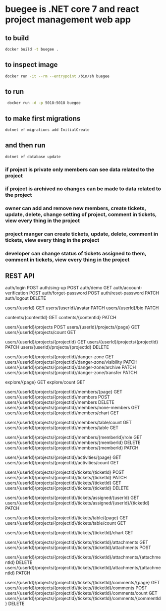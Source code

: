 # buegee is .NET core 7 and react project management web app

## to build
```sh
docker build -t buegee .
```

## to inspect image
```sh
docker run -it --rm --entrypoint /bin/sh buegee
```

## to run
```sh
 docker run -d -p 5018:5018 buegee
```


## to make first migrations

```sh
dotnet ef migrations add InitialCreate
```

## and then run
```sh
dotnet ef database update
```

### if project is private only members can see data related to the project
### if project is archived no changes can be made to data related to the project

### owner can add and remove new members, create tickets, update, delete, change setting of project, comment in tickets, view every thing in the project
### project manger can create tickets, update, delete,  comment in tickets, view every thing in the project
### developer can change status of tickets assigned to them,  comment in tickets, view every thing in the project

## REST API
auth/login POST
auth/sing-up POST
auth/demo GET
auth/account-verification POST
auth/forget-password POST
auth/reset-password PATCH
auth/logout DELETE

users/{userId} GET
users/{userId}/avatar PATCH
users/{userId}/bio PATCH

contents/{contentId} GET
contents/{contentId} PATCH

users/{userId}/projects POST
users/{userId}/projects/{page} GET
users/{userId}/projects/count GET

users/{userId}/projects/{projectId} GET
users/{userId}/projects/{projectId} PATCH
users/{userId}/projects/{projectId} DELETE

users/{userId}/projects/{projectId}/danger-zone GET
users/{userId}/projects/{projectId}/danger-zone/visibility PATCH
users/{userId}/projects/{projectId}/danger-zone/archive PATCH
users/{userId}/projects/{projectId}/danger-zone/transfer PATCH

explore/{page} GET
explore/count GET

users/{userId}/projects/{projectId}/members/{page} GET
users/{userId}/projects/{projectId}/members POST
users/{userId}/projects/{projectId}/members DELETE
users/{userId}/projects/{projectId}/members/none-members GET
users/{userId}/projects/{projectId}/members/chart GET

users/{userId}/projects/{projectId}/members/table/count GET
users/{userId}/projects/{projectId}/members/table GET

users/{userId}/projects/{projectId}/members/{memberId}/role GET
users/{userId}/projects/{projectId}/members/{memberId} DELETE
users/{userId}/projects/{projectId}/members/{memberId} PATCH

users/{userId}/projects/{projectId}/activities/{page} GET
users/{userId}/projects/{projectId}/activities/count GET

users/{userId}/projects/{projectId}/tickets/{ticketId} POST
users/{userId}/projects/{projectId}/tickets/{ticketId} PATCH
users/{userId}/projects/{projectId}/tickets/{ticketId} GET
users/{userId}/projects/{projectId}/tickets/{ticketId} DELETE

users/{userId}/projects/{projectId}/tickets/assigned/{userId} GET
users/{userId}/projects/{projectId}/tickets/assigned/{userId}/{ticketId} PATCH

users/{userId}/projects/{projectId}/tickets/table/{page} GET
users/{userId}/projects/{projectId}/tickets/table/count GET

users/{userId}/projects/{projectId}/tickets/{ticketId}/chart GET

users/{userId}/projects/{projectId}/tickets/{ticketId}/attachments GET
users/{userId}/projects/{projectId}/tickets/{ticketId}/attachments POST

users/{userId}/projects/{projectId}/tickets/{ticketId}/attachments/{attachmentId} DELETE
users/{userId}/projects/{projectId}/tickets/{ticketId}/attachments/{attachmentId} PATCH

users/{userId}/projects/{projectId}/tickets/{ticketId}/comments/{page} GET
users/{userId}/projects/{projectId}/tickets/{ticketId}/comments POST
users/{userId}/projects/{projectId}/tickets/{ticketId}/comments/count GET
users/{userId}/projects/{projectId}/tickets/{ticketId}/comments/{commentId} DELETE
